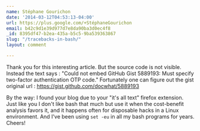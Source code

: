 ```yaml
---
name: Stéphane Gourichon
date: '2014-03-12T04:53:13-04:00'
url: https://plus.google.com/+StéphaneGourichon
email: b42c9d1e39d977d7e8da90ba3d0ec4f8
_id: 8395df47-b2ea-435a-b5c5-9ba539363867
slug: "/tracebacks-in-bash/"
layout: comment

---
```


Thank you for this interesting article. But the source code is not visible. Instead the text says : "Could not embed GitHub Gist 5889193: Must specify two-factor authentication OTP code." Fortunately one can figure out the gist original url : https://gist.github.com/docwhat/5889193

By the way: I found your blog due to your "it's all text" firefox extension. Just like you I don't like bash that much but use it when the cost-benefit analysis favors it, and it happens often for disposable hacks in a Linux environment. And I've been using <code>set -eu</code> in all my bash programs for years. Cheers!
